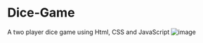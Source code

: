 # Dice-Game
A two player dice game using Html, CSS and JavaScript
![image](https://github.com/user-attachments/assets/643ab5b3-5b40-4641-81bc-9a71f51cad97)
